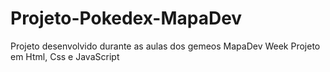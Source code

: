 # Projeto-Pokedex-MapaDev
Projeto desenvolvido durante as aulas dos gemeos MapaDev Week
Projeto em Html, Css e JavaScript 
